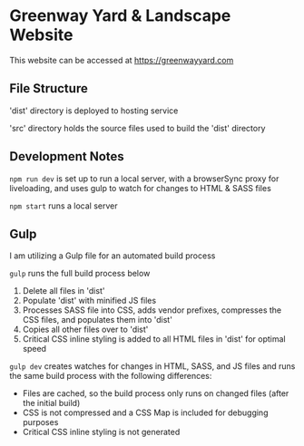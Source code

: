 # Greenway Yard & Landscape Website
This website can be accessed at https://greenwayyard.com

## File Structure
'dist' directory is deployed to hosting service

'src' directory holds the source files used to build the 'dist' directory

## Development Notes
```npm run dev``` is set up to run a local server, with a browserSync proxy for liveloading, and uses gulp to watch for changes to HTML & SASS files

```npm start``` runs a local server

## Gulp
I am utilizing a Gulp file for an automated build process

```gulp``` runs the full build process below

1. Delete all files in 'dist'
2. Populate 'dist' with minified JS files
3. Processes SASS file into CSS, adds vendor prefixes, compresses the CSS files, and populates them into 'dist'
4. Copies all other files over to 'dist'
5. Critical CSS inline styling is added to all HTML files in 'dist' for optimal speed

```gulp dev``` creates watches for changes in HTML, SASS, and JS files and runs the same build process with the following differences:

- Files are cached, so the build process only runs on changed files (after the initial build)
- CSS is not compressed and a CSS Map is included for debugging purposes
- Critical CSS inline styling is not generated
